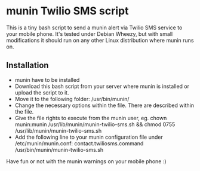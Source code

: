 munin Twilio SMS script
======================

This is a tiny bash script to send a munin alert via Twilio SMS service to your mobile phone. It's tested under Debian Wheezy, but with small modifications it should run on any other Linux distribution where munin runs on.

Installation
----------------------

* munin have to be installed
* Download this bash script from your server where munin is installed or upload the script to it.
* Move it to the following folder: /usr/bin/munin/
* Change the necessary options within the file. There are described within the file.
* Give the file rights to execute from the munin user, eg. chown munin:munin /usr/lib/munin/munin-twilio-sms.sh && chmod 0755 /usr/lib/munin/munin-twilio-sms.sh
* Add the following line to your munin configuration file under /etc/munin/munin.conf: contact.twiliosms.command /usr/bin/munin/munin-twilio-sms.sh

Have fun or not with the munin warnings on your mobile phone :)
